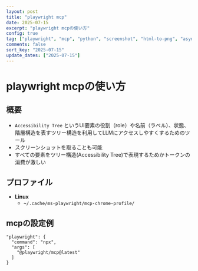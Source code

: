 ```yaml
---
layout: post
title: "playwright mcp"
date: 2025-07-15
excerpt: "playwright mcpの使い方"
config: true
tag: ["playwright", "mcp", "python", "screenshot", "html-to-png", "asyncio", "sync"]
comments: false
sort_key: "2025-07-15"
update_dates: ["2025-07-15"]
---
```


# playwright mcpの使い方

## 概要
 - `Accessibility Tree` というUI要素の役割（role）や名前（ラベル）、状態、階層構造を表すツリー構造を利用してLLMにアクセスしやすくするためのツール
 - スクリーンショットを取ることも可能
 - すべての要素をツリー構造(Accessibility Tree)で表現するためかトークンの消費が激しい

## プロファイル
 - **Linux**
   - `~/.cache/ms-playwright/mcp-chrome-profile/`

## mcpの設定例

```console
"playwright": {
  "command": "npx",
  "args": [
    "@playwright/mcp@latest"
  ]
}
```

